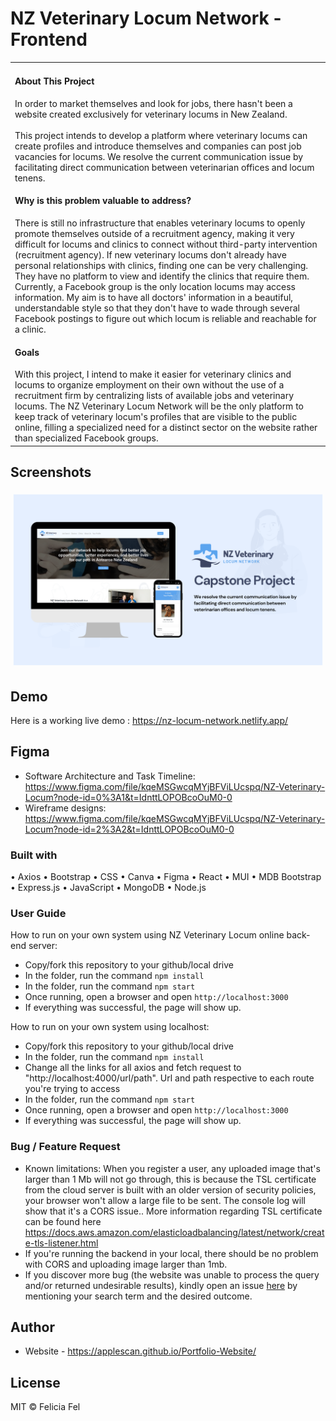 # NZ Veterinary Locum Network - Frontend

<table>
<tr>
<td>

<h4>About This Project</h4>

In order to market themselves and look for jobs, there hasn't been a website created exclusively for veterinary locums in New Zealand.
<br></br>
This project intends to develop a platform where veterinary locums can create profiles and introduce themselves and companies can post job vacancies for locums.
We resolve the current communication issue by facilitating direct communication between veterinarian offices and locum tenens.

<h4>Why is this problem valuable to address?</h4>

There is still no infrastructure that enables veterinary locums to openly promote themselves outside of a recruitment agency,
making it very difficult for locums and clinics to connect without third-party intervention (recruitment agency).
If new veterinary locums don't already have personal relationships with clinics, finding one can be very challenging.
They have no platform to view and identify the clinics that require them. Currently, a Facebook group is the only location locums may access information.
My aim is to have all doctors' information in a beautiful,
understandable style so that they don't have to wade through several Facebook postings to figure out which locum is reliable and reachable for a clinic.

<h4>Goals</h4>
With this project, I intend to make it easier for veterinary clinics and locums to organize employment on their own without the use 
of a recruitment firm by centralizing lists of available jobs and veterinary locums.
The NZ Veterinary Locum Network will be the only platform to keep track of veterinary locum's profiles that are visible to the public online, 
filling a specialized need for a distinct sector on the website rather than specialized Facebook groups.

</td>
</tr>
</table>

## Screenshots

![](https://github.com/applescan/NZ-Locum-Frontend/blob/main/src/images/Capstone%20cover.png)

## Demo

Here is a working live demo : https://nz-locum-network.netlify.app/

## Figma

- Software Architecture and Task Timeline: https://www.figma.com/file/kqeMSGwcqMYjBFViLUcspq/NZ-Veterinary-Locum?node-id=0%3A1&t=IdnttLOPOBcoOuM0-0
- Wireframe designs: https://www.figma.com/file/kqeMSGwcqMYjBFViLUcspq/NZ-Veterinary-Locum?node-id=2%3A2&t=IdnttLOPOBcoOuM0-0

### Built with

• Axios
• Bootstrap
• CSS
• Canva
• Figma
• React
• MUI
• MDB Bootstrap
• Express.js
• JavaScript
• MongoDB
• Node.js

### User Guide

How to run on your own system using NZ Veterinary Locum online back-end server:

- Copy/fork this repository to your github/local drive
- In the folder, run the command `npm install`
- In the folder, run the command `npm start`
- Once running, open a browser and open `http://localhost:3000`
- If everything was successful, the page will show up.

How to run on your own system using localhost:

- Copy/fork this repository to your github/local drive
- In the folder, run the command `npm install`
- Change all the links for all axios and fetch request to "http://localhost:4000/url/path". Url and path respective to each route you're trying to access
- In the folder, run the command `npm start`
- Once running, open a browser and open `http://localhost:3000`
- If everything was successful, the page will show up.

### Bug / Feature Request

- Known limitations: When you register a user, any uploaded image that's larger than 1 Mb will not go through, this is because the TSL certificate from the cloud server is built with an older version of security policies, your browser won't allow a large file to be sent. The console log will show that it's a CORS issue.. More information regarding TSL certificate can be found here https://docs.aws.amazon.com/elasticloadbalancing/latest/network/create-tls-listener.html
- If you're running the backend in your local, there should be no problem with CORS and uploading image larger than 1mb.
- If you discover more bug (the website was unable to process the query and/or returned undesirable results), kindly open an issue [here](https://github.com/applescan/NZ-Veterinary-Locum-Frontend/issues/new) by mentioning your search term and the desired outcome.

## Author

- Website - https://applescan.github.io/Portfolio-Website/

## License

MIT © Felicia Fel
